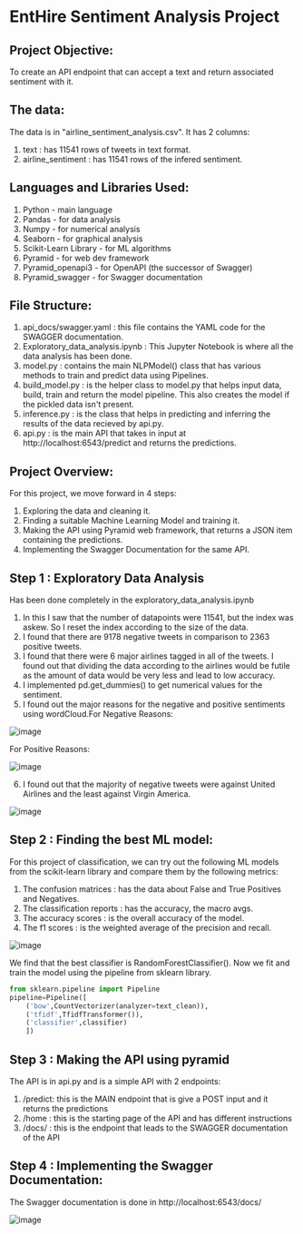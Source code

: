 # EntHire Sentiment Analysis Project
## Project Objective:
To create an API endpoint that can accept a text and return associated sentiment with it.
## The data:
The data is in "airline_sentiment_analysis.csv". It has 2 columns:

1. text : has 11541 rows of tweets in text format.
2. airline_sentiment : has 11541 rows of the infered sentiment.

## Languages and Libraries Used:

1.  Python - main language
2.  Pandas - for data analysis
3.  Numpy - for numerical analysis
4.  Seaborn - for graphical analysis
5.  Scikit-Learn Library - for ML algorithms
6.  Pyramid - for web dev framework
7.  Pyramid_openapi3 - for OpenAPI (the successor of Swagger)
8.  Pyramid_swagger - for Swagger documentation

## File Structure:

1. api_docs/swagger.yaml : this file contains the YAML code for the SWAGGER documentation.
2. Exploratory_data_analysis.ipynb : This Jupyter Notebook is where all the data analysis has been done.
3. model.py : contains the main NLPModel() class that has various methods to train and predict data using Pipelines. 
4. build_model.py : is the helper class to model.py that helps input data, build, train and return the model pipeline. This also creates the model if the pickled data isn't present.
5. inference.py : is the class that helps in predicting and inferring the results of the data recieved by api.py.
6. api.py : is the main API that takes in input at http://localhost:6543/predict and returns the predictions.

## Project Overview:
For this project, we move forward in 4 steps:

1. Exploring the data and cleaning it.
2. Finding a suitable Machine Learning Model and training it.
3. Making the API using Pyramid web framework, that returns a JSON item containing the predictions.
4. Implementing the Swagger Documentation for the same API.

## Step 1 : Exploratory Data Analysis
Has been done completely in the exploratory_data_analysis.ipynb

1. In this I saw that the number of datapoints were 11541, but the index was askew. So I reset the index according to the size of the data.
2. I found that there are 9178 negative tweets in comparison to 2363 positive tweets. 
3. I found that there were 6 major airlines tagged in all of the tweets. I found out that dividing the data according to the airlines would be futile as the amount of data would be very less and lead to low accuracy.
4. I implemented pd.get_dummies() to get numerical values for the sentiment.
5. I found out the major reasons for the negative and positive sentiments using wordCloud.For Negative Reasons:

![image](https://user-images.githubusercontent.com/68659873/100383670-2d3fd700-3044-11eb-956f-5965c64e5993.png)

For Positive Reasons:

![image](https://user-images.githubusercontent.com/68659873/100383676-3466e500-3044-11eb-8665-7bc680b17f75.png)



6. I found out that the majority of negative tweets were against United Airlines and the least against Virgin America.

![image](https://user-images.githubusercontent.com/68659873/100383631-0f727200-3044-11eb-9aa5-9d6ccfdede22.png)

## Step 2 : Finding the best ML model:
For this project of classification, we can try out the following ML models from the scikit-learn library and compare them by the following metrics:

1. The confusion matrices : has the data about False and True Positives and Negatives.
2. The classification reports : has the accuracy, the macro avgs.
3. The accuracy scores : is the overall accuracy of the model.
4. The f1 scores : is the weighted average of the precision and recall.

![image](https://user-images.githubusercontent.com/68659873/100383772-75f79000-3044-11eb-8e12-66a9e6a95b4a.png)

We find that the best classifier is RandomForestClassifier(). Now we fit and train the model using the pipeline from sklearn library.

```python
from sklearn.pipeline import Pipeline
pipeline=Pipeline([
    ('bow',CountVectorizer(analyzer=text_clean)),
    ('tfidf',TfidfTransformer()),
    ('classifier',classifier)
    ])
```
## Step 3 : Making the API using pyramid
The API is in api.py and is a simple API with 2 endpoints:

1. /predict: this is the MAIN endpoint that is give a POST input and it returns the predictions
2. /home : this is the starting page of the API and has different instructions
3. /docs/ : this is the endpoint that leads to the SWAGGER documentation of the API

## Step 4 : Implementing the Swagger Documentation:
The Swagger documentation is done in http://localhost:6543/docs/

![image](https://user-images.githubusercontent.com/68659873/100384191-93792980-3045-11eb-99b9-b6bd89bd1a8e.png)



